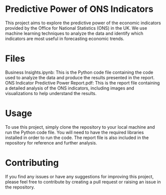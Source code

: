 # Predictive Power of ONS Indicators
This project aims to explore the predictive power of the economic indicators provided by the Office for National Statistics (ONS) in the UK. 
We use machine learning techniques to analyze the data and identify which indicators are most useful in forecasting economic trends.

# Files
Business Insights.ipynb: This is the Python code file containing the code used to analyze the data and produce the results presented in the report.
ONS Indicator Predictive Power Report.pdf: This is the report file containing a detailed analysis of the ONS indicators, including images and visualizations to help understand the results.

# Usage
To use this project, simply clone the repository to your local machine and run the Python code file. You will need to have the required libraries installed in order to run the code.
The report file is also included in the repository for reference and further analysis.

# Contributing
If you find any issues or have any suggestions for improving this project, please feel free to contribute by creating a pull request or raising an issue in the repository.
